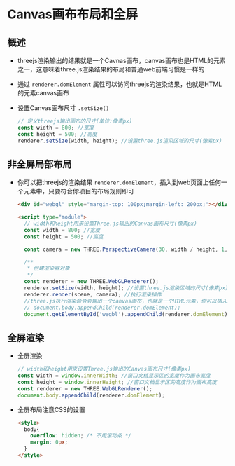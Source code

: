 # Canvas画布布局和全屏

## 概述

+ threejs渲染输出的结果就是一个Cavnas画布，canvas画布也是HTML的元素之一，这意味着three.js渲染结果的布局和普通web前端习惯是一样的

+ 通过 `renderer.domElement` 属性可以访问threejs的渲染结果，也就是HTML的元素canvas画布

+ 设置Canvas画布尺寸 `.setSize()`

  ```js
  // 定义threejs输出画布的尺寸(单位:像素px)
  const width = 800; //宽度
  const height = 500; //高度
  renderer.setSize(width, height); //设置three.js渲染区域的尺寸(像素px)
  ```

## 非全屏局部布局

+ 你可以把threejs的渲染结果 `renderer.domElement`，插入到web页面上任何一个元素中，只要符合你项目的布局规则即可

  ```html
  <div id="webgl" style="margin-top: 100px;margin-left: 200px;"></div>

  <script type="module">
    // width和height用来设置Three.js输出的Canvas画布尺寸(像素px)
    const width = 800; //宽度
    const height = 500; //高度

    const camera = new THREE.PerspectiveCamera(30, width / height, 1, 3000);

    /**
     * 创建渲染器对象
     */
    const renderer = new THREE.WebGLRenderer();
    renderer.setSize(width, height); //设置three.js渲染区域的尺寸(像素px)
    renderer.render(scene, camera); //执行渲染操作
    //three.js执行渲染命令会输出一个canvas画布，也就是一个HTML元素，你可以插入到web页面中
    // document.body.appendChild(renderer.domElement);
    document.getElementById('wegbl').appendChild(renderer.domElement);
  ```

## 全屏渲染

+ 全屏渲染

  ```js
  // width和height用来设置Three.js输出的Canvas画布尺寸(像素px)
  const width = window.innerWidth; //窗口文档显示区的宽度作为画布宽度
  const height = window.innerHeight; //窗口文档显示区的高度作为画布高度
  const renderer = new THREE.WebGLRenderer();
  document.body.appendChild(renderer.domElement);
  ```

+ 全屏布局注意CSS的设置

  ```html
  <style>
    body{
      overflow: hidden; /* 不用滚动条 */
      margin: 0px;
    }
  </style>
  ```
